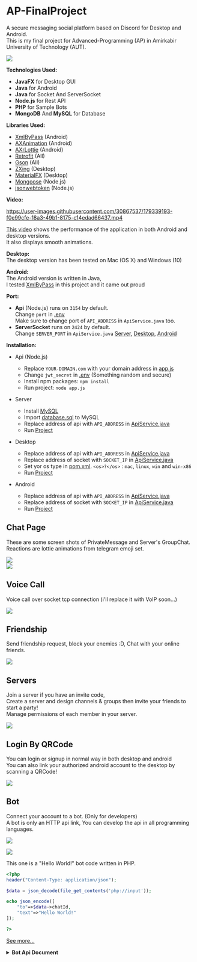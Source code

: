 # AP-FinalProject
 A secure messaging social platform based on Discord for Desktop and Android.<br>
This is my final project for Advanced-Programming (AP) in Amirkabir University of Technology (AUT).<br>

![](./images/1.png)

**Technologies Used:**<br>
- **JavaFX** for Desktop GUI
- **Java** for Android
- **Java** for Socket And ServerSocket
- **Node.js** for Rest API
- **PHP** for Sample Bots
- **MongoDB** And **MySQL** for Database

**Libraries Used:**<br>
- [XmlByPass](https://github.com/Aghajari/XmlByPass) (Android)
- [AXAnimation](https://github.com/Aghajari/AXAnimation) (Android)
- [AXrLottie](https://github.com/Aghajari/AXrLottie) (Android)
- [Retrofit](https://github.com/square/retrofit) (All)
- [Gson](https://github.com/google/gson) (All)
- [ZXing](https://github.com/zxing/zxing) (Desktop)
- [MaterialFX](https://github.com/palexdev/MaterialFX) (Desktop)
- [Mongoose](https://github.com/Automattic/mongoose) (Node.js)
- [jsonwebtoken](https://github.com/auth0/node-jsonwebtoken) (Node.js)


**Video:**<br>

https://user-images.githubusercontent.com/30867537/179339193-f0e99cfe-18a3-49b1-8175-c14edad66437.mp4

[This video](./video.mp4) shows the performance of the application in both Android and desktop versions.<br>
It also displays smooth animations.

**Desktop:**<br>
The desktop version has been tested on Mac (OS X) and Windows (10)<br>

**Android:**<br>
The Android version is written in Java,<br>
I tested [XmlByPass](https://github.com/Aghajari/XmlByPass) in this project and it came out proud

**Port:**<br>
- **Api** (Node.js) runs on `3154` by default.<br>
Change `port` in [.env](Server/Api/.env)<br>
Make sure to change port of `API_ADDRESS` in `ApiService.java` too.<br>
- **ServerSocket** runs on `2424` by default.<br>
Change `SERVER_PORT` in `ApiService.java` [Server](./Server/DiscordServer/src/main/java/com/aghajari/api/ApiService.java), [Desktop](./Desktop/Discord/src/main/java/com/aghajari/api/ApiService.java), [Android](./Android/Discord/app/src/main/java/com/aghajari/api/ApiService.java)

**Installation:**<br>
- Api (Node.js)
  + Replace `YOUR-DOMAIN.com` with your domain address in [app.js](Server/Api/app.js)
  + Change `jwt_secret` in [.env](Server/Api/.env) (Something random and secure)
  + Install npm packages: `npm install`
  + Run project: `node app.js`

- Server
  + Install [MySQL](https://dev.mysql.com/downloads/mysql/)
  + Import [database.sql](./Server/database.sql) to MySQL
  + Replace address of api with `API_ADDRESS` in [ApiService.java](./Server/DiscordServer/src/main/java/com/aghajari/api/ApiService.java)
  + Run [Project](./Server/DiscordServer)
  
- Desktop
  + Replace address of api with `API_ADDRESS` in [ApiService.java](./Desktop/Discord/src/main/java/com/aghajari/api/ApiService.java)
  + Replace address of socket with `SOCKET_IP` in [ApiService.java](./Desktop/Discord/src/main/java/com/aghajari/api/ApiService.java)
  + Set yor os type in [pom.xml](./Desktop/Discord/pom.xml). `<os>?</os>` : `mac`, `linux`, `win` and `win-x86`
  + Run [Project](./Desktop/Discord)
  
- Android
  + Replace address of api with `API_ADDRESS` in [ApiService.java](./Android/Discord/app/src/main/java/com/aghajari/api/ApiService.java)
  + Replace address of socket with `SOCKET_IP` in [ApiService.java](./Android/Discord/app/src/main/java/com/aghajari/api/ApiService.java)
  + Run [Project](./Android/Discord)
  
## Chat Page
These are some screen shots of PrivateMessage and Server's GroupChat.<br>
Reactions are lottie animations from telegram emoji set.

![](./images/2.png)<br>
![](./images/6.png)

## Voice Call
Voice call over socket tcp connection (i'll replace it with VoIP soon...)

![](./images/8.png)

## Friendship
Send friendship request, block your enemies :D, Chat with your online friends.

![](./images/3.png)

## Servers
Join a server if you have an invite code, <br>
Create a server and design channels & groups then invite your friends to start a party!<br>
Manage permissions of each member in your server.

![](./images/4.png)

## Login By QRCode
You can login or signup in normal way in both desktop and android <br>
You can also link your authorized android account to the desktop by scanning a QRCode!

![](./images/5.png)

## Bot
Connect your account to a bot. (Only for developers) <br>
A bot is only an HTTP api link, You can develop the api in all programming languages.

![](./images/7.png)

![](./images/9.png)

This one is a "Hello World!" bot code written in PHP.<br>
```PHP
<?php
header("Content-Type: application/json");

$data = json_decode(file_get_contents('php://input'));

echo json_encode([
    "to"=>$data->chatId, 
    "text"=>"Hello World!"
]);

?>
```

[See more...](./Bot)

<details><summary><b>Bot Api Document</b></summary>
<p>

|Field|Type|Description|
| :---------------- | :----------------: | :---------------- |
| chatId | String | Unique identifier for this chat |
| from | User | Sender of the message |
| to | User | Receiver of the message, if receiver is a user |
| server | Server |  Server details, if receiver is channel of a server |
| channel | Server.Channel | Receiver of the message if is channel of a server |
| isPrivateMessage | Boolean | True, if receiver is a user |
| message | Message | Information about the message |

<b>User</b>
|Field|Type|Description|
| :---------------- | :----------------: | :---------------- |
| avatar | String | User's avatar link |
| username | String | User's user name |
| nickname | String | User's nick name |
| email | String | User's email address |
| isOnline | Boolean | True, if user is online |
 
<b>Server</b>
|Field|Type|Description|
| :---------------- | :----------------: | :---------------- |
| id | String | Server's unique id |
| name | String | Server's name |
| avatar | String | Server's avatar link |
| channels | Array of Server.Channel | List of all channel and groups in this server |
 
<b>Server.Channel</b>
|Field|Type|Description|
| :---------------- | :----------------: | :---------------- |
| id | String | Channel's unique id |
| name | String | Channel's name |
| type | Integer | 0 if is a channel, 1 if is a group |
 
<b>Message</b>
|Field|Type|Description|
| :---------------- | :----------------: | :---------------- |
| text | String | Message's text |
| time | Integer | Date the message was sent in Unix time |
| fromId | String | Id of sender of this message |
| toId | String | Id of receiver of this message |
 
</p></details>
